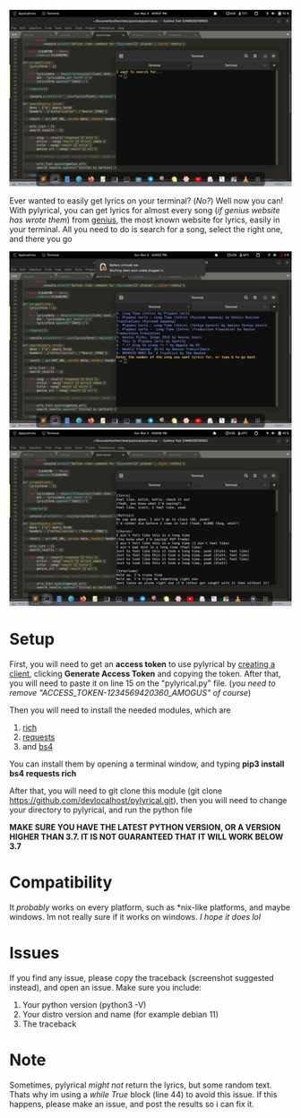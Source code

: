 ![main menu of pylyrical](img1.png)

Ever wanted to easily get lyrics on your terminal? (*No?*) Well now you can!
With pylyrical, you can get lyrics for almost every song (*if genius website has wrote them*) from [genius](https://genius.com), the most known website for lyrics, easily in your terminal. All you need to do is search for a song, select the right one, and there you go

![search results](img2.png)
![song lyrics](img3.png)

# Setup

First, you will need to get an **access token** to use pylyrical by [creating a client](https://genius.com/api-clients), clicking **Generate Access Token** and copying the token. After that, you will need to paste it on line 15 on the "pylyrical.py" file. (*you need to remove "ACCESS_TOKEN-1234569420360_AMOGUS" of course*)

Then you will need to install the needed modules, which are

1. [rich](https://githb.com/willmcgugan/rich)
2. [requests](https://pypi.org/projects/requests/)
3. and [bs4](https://pypi.org/projects/beautifulsoup4/)

You can install them by opening a terminal window, and typing **pip3 install bs4 requests rich**

After that, you will need to git clone this module (git clone https://github.com/devlocalhost/pylyrical.git), then you will need to change your directory to pylyrical, and run the python file

**MAKE SURE YOU HAVE THE LATEST PYTHON VERSION, OR A VERSION HIGHER THAN 3.7. IT IS NOT GUARANTEED THAT IT WILL WORK BELOW 3.7**

# Compatibility

It *probably* works on every platform, such as *nix-like platforms, and maybe windows. Im not really sure if it works on windows. *I hope it does lol*

# Issues

If you find any issue, please copy the traceback (screenshot suggested instead), and open an issue. Make sure you include:

1. Your python version (python3 -V)
2. Your distro version and name (for example debian 11)
3. The traceback

# Note

Sometimes, pylyrical *might not* return the lyrics, but some random text. Thats why im using a *while True* block (line 44) to avoid this issue. If this happens, please make an issue, and post the results so i can fix it.
